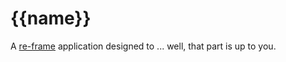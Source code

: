 # {{name}}

A [re-frame](https://github.com/Day8/re-frame) application designed to ... well, that part is up to you.


